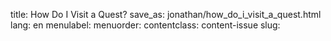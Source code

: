 title: How Do I Visit a Quest?
save_as: jonathan/how_do_i_visit_a_quest.html
lang: en
menulabel:
menuorder:
contentclass: content-issue
slug:

